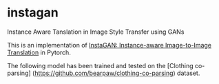 # instagan
Instance Aware Tanslation in Image Style Transfer using GANs


This is an implementation of [InstaGAN: Instance-aware Image-to-Image Translation](https://arxiv.org/abs/1812.10889) in Pytorch. 



The following model has been trained and tested on the [Clothing co-parsing] (https://github.com/bearpaw/clothing-co-parsing) dataset.







